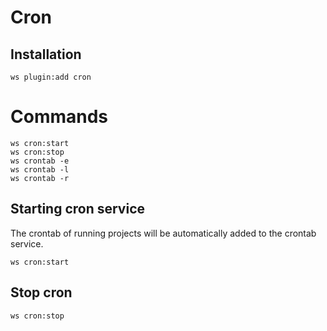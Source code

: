 # Cron


## Installation

```shell
ws plugin:add cron
```


# Commands

```shell
ws cron:start
ws cron:stop
ws crontab -e
ws crontab -l
ws crontab -r
```


## Starting cron service

The crontab of running projects will be automatically added to the crontab service.

```shell
ws cron:start
```


## Stop cron

```shell
ws cron:stop
```
